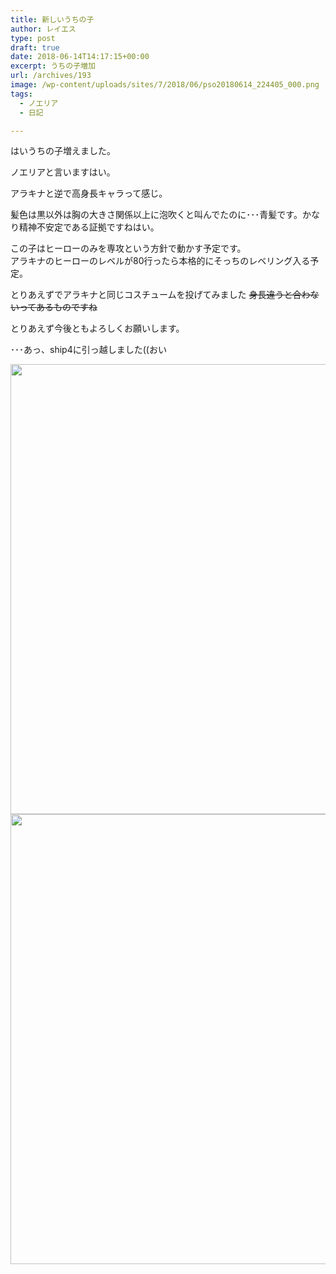```yaml
---
title: 新しいうちの子
author: レイエス
type: post
draft: true
date: 2018-06-14T14:17:15+00:00
excerpt: うちの子増加
url: /archives/193
image: /wp-content/uploads/sites/7/2018/06/pso20180614_224405_000.png
tags:
  - ノエリア
  - 日記

---
```

はいうちの子増えました。

ノエリアと言いますはい。

アラキナと逆で高身長キャラって感じ。

髪色は黒以外は胸の大きさ関係以上に泡吹くと叫んでたのに･･･青髪です。かなり精神不安定である証拠ですねはい。

この子はヒーローのみを専攻という方針で動かす予定です。  
アラキナのヒーローのレベルが80行ったら本格的にそっちのレベリング入る予定。

とりあえずでアラキナと同じコスチュームを投げてみました <del>身長違うと合わないってあるものですね</del>

とりあえず今後ともよろしくお願いします。

･･･あっ、ship4に引っ越しました((おい

<img loading="lazy" class="alignnone wp-image-195 size-full" src="https://pso2.lei202.com/images/wp-content/uploads/sites/7/2018/06/pso20180614_224405_000.png" alt="" width="1280" height="720" srcset="https://pso2.lei202.com/images/wp-content/uploads/sites/7/2018/06/pso20180614_224405_000.png 1280w, https://pso2.lei202.com/images/wp-content/uploads/sites/7/2018/06/pso20180614_224405_000-300x169.png 300w, https://pso2.lei202.com/images/wp-content/uploads/sites/7/2018/06/pso20180614_224405_000-768x432.png 768w, https://pso2.lei202.com/images/wp-content/uploads/sites/7/2018/06/pso20180614_224405_000-1024x576.png 1024w" sizes="(max-width: 1280px) 100vw, 1280px" /><img loading="lazy" class="alignnone wp-image-196 size-full" src="https://pso2.lei202.com/images/wp-content/uploads/sites/7/2018/06/pso20180614_224427_001.png" alt="" width="1280" height="720" srcset="https://pso2.lei202.com/images/wp-content/uploads/sites/7/2018/06/pso20180614_224427_001.png 1280w, https://pso2.lei202.com/images/wp-content/uploads/sites/7/2018/06/pso20180614_224427_001-300x169.png 300w, https://pso2.lei202.com/images/wp-content/uploads/sites/7/2018/06/pso20180614_224427_001-768x432.png 768w, https://pso2.lei202.com/images/wp-content/uploads/sites/7/2018/06/pso20180614_224427_001-1024x576.png 1024w" sizes="(max-width: 1280px) 100vw, 1280px" /> 